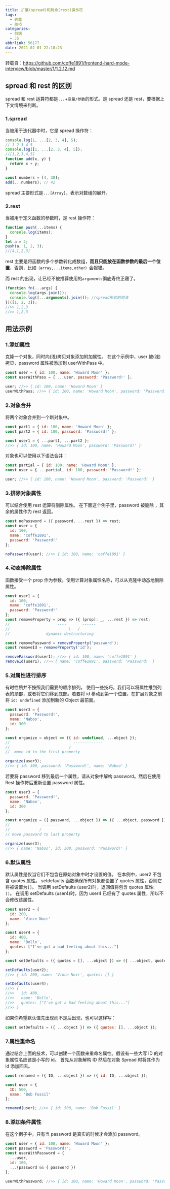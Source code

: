 ```yaml
---
title: 扩展(spread)和剩余(rest)操作符
tags:
  - 转载
  - 技巧
categories:
  - 前端
  - JS
abbrlink: 56177
date: 2021-02-01 22:18:23
---
```


转载自：https://github.com/coffe1891/frontend-hard-mode-interview/blob/master/1/1.2.12.md

## spread 和 rest 的区别

spread 和 rest 运算符都是`...`+`变量/参数`的形式。是 spread 还是 rest，要根据上下文情境来判断。

<!-- more -->

### 1.spread

当被用于迭代器中时，它是 spread 操作符：

```js
console.log(1, ...[2, 3, 4], 5);
// 1 2 3 4 5
console.log([1, ...[2, 3, 4], 5]);
//[1,2,3,4,5]
function add(x, y) {
  return x + y;
}

const numbers = [4, 38];
add(...numbers); // 42
```

spread 主要形式是`...[Array]`，表示对数组的展开。

### 2.rest

当被用于定义函数的参数时，是 rest 操作符：

```js
function push(...items) {
  console.log(items);
}
let a = 4;
push(a, 1, 2, 3);
//[4,1,2,3]
```

rest 主要是将函数的多个参数转化成数组，**而且只能放在函数参数的最后一个位置**，否则，比如`（array,...items,other）`会报错。

而 rest 的出现，让已经不被推荐使用的`arguments`彻底寿终正寝了。

```js
(function fn(...args) {
  console.log(args.join());
  console.log([...arguments].join()); //spread形式的用法
})([1, 2, 3]);
//>> 1,2,3
//>> 1,2,3
```

## 用法示例

### 1.添加属性

克隆一个对象，同时向(浅)拷贝对象添加附加属性。
在这个示例中，user 被(浅)拷贝，password 属性被添加到 userWithPass 中。

```js
const user = { id: 100, name: 'Howard Moon' };
const userWithPass = { ...user, password: 'Password!' };

user; //>> { id: 100, name: 'Howard Moon' }
userWithPass; //>> { id: 100, name: 'Howard Moon', password: 'Password!' }
```

### 2.对象合并

将两个对象合并到一个新对象中。

```js
const part1 = { id: 100, name: 'Howard Moon' };
const part2 = { id: 100, password: 'Password!' };

const user1 = { ...part1, ...part2 };
//>> { id: 100, name: 'Howard Moon', password: 'Password!' }
```

对象也可以使用以下语法合并：

```js
const partial = { id: 100, name: 'Howard Moon' };
const user = { ...partial, id: 100, password: 'Password!' };

user; //>> { id: 100, name: 'Howard Moon', password: 'Password!' }
```

### 3.排除对象属性

可以结合使用 rest 运算符删除属性。 在下面这个例子里，password 被删除 ，其余的属性作为 rest 返回。

```js
const noPassword = ({ password, ...rest }) => rest;
const user = {
  id: 100,
  name: 'coffe1891',
  password: 'Password!'
};

noPassword(user); //>> { id: 100, name: 'coffe1891' }
```

### 4.动态排除属性

函数接受一个 prop 作为参数。使用计算对象属性名称，可以从克隆中动态地删除属性。

```js
const user1 = {
  id: 100,
  name: 'coffe1891',
  password: 'Password!'
};
const removeProperty = prop => ({ [prop]: _, ...rest }) => rest;
//                     ----       ------
//                          \   /
//                dynamic destructuring

const removePassword = removeProperty('password');
const removeId = removeProperty('id');

removePassword(user1); //>> { id: 100, name: 'coffe1891' }
removeId(user1); //>> { name: 'coffe1891', password: 'Password!' }
```

### 5.对属性进行排序

有时性质并不按照我们需要的顺序排列。 使用一些技巧，我们可以将属性推到列表的顶部，或者将它们移到底部。若要将 id 移动到第一个位置，在扩展对象之前将 `id: undefined` 添加到新的 Object 最前面。

```js
const user3 = {
  password: 'Password!',
  name: 'Naboo',
  id: 300
};

const organize = object => ({ id: undefined, ...object });
//                            -------------
//                          /
//  move id to the first property

organize(user3);
//>> { id: 300, password: 'Password!', name: 'Naboo' }
```

若要将 password 移到最后一个属性，请从对象中解构 password。然后在使用 Rest 操作符后重新设置 password 属性。

```js
const user3 = {
  password: 'Password!',
  name: 'Naboo',
  id: 300
};

const organize = ({ password, ...object }) => ({ ...object, password });
//              --------
//             /
// move password to last property

organize(user3);
//>> { name: 'Naboo', id: 300, password: 'Password!' }
```

### 6.默认属性

默认属性是仅当它们不包含在原始对象中时才设置的值。
在本例中，user2 不包含 quotes 属性。 setdefaults 函数确保所有对象都设置了 quotes 属性，否则它将被设置为`[]`。
当调用 setDefaults (user2)时，返回值将包含 quotes 属性: `[]`。
在调用 setDefaults (user4)时，因为 user4 已经有了 quotes 属性，所以不会修改该属性。

```js
const user2 = {
  id: 200,
  name: 'Vince Noir'
};

const user4 = {
  id: 400,
  name: 'Bollo',
  quotes: ["I've got a bad feeling about this..."]
};

const setDefaults = ({ quotes = [], ...object }) => ({ ...object, quotes });

setDefaults(user2);
//>> { id: 200, name: 'Vince Noir', quotes: [] }

setDefaults(user4);
//>> {
//>>   id: 400,
//>>   name: 'Bollo',
//>>   quotes: ["I've got a bad feeling about this..."]
//>> }
```

如果你希望默认值先出现而不是后出现，也可以这样写：

```js
const setDefaults = ({ ...object }) => ({ quotes: [], ...object });
```

### 7.属性重命名

通过结合上面的技术，可以创建一个函数来重命名属性。假设有一些大写 ID 的对象属性名应该是小写的 id。 首先从对象解构 ID 然后在对象 Spread 时将其作为 id 添加回去。

```js
const renamed = ({ ID, ...object }) => ({ id: ID, ...object });

const user = {
  ID: 500,
  name: 'Bob Fossil'
};

renamed(user); //>> { id: 500, name: 'Bob Fossil' }
```

### 8.添加条件属性

在这个例子中，只有当 password 是真实的时候才会添加 password。

```js
const user = { id: 100, name: 'Howard Moon' };
const password = 'Password!';
const userWithPassword = {
  ...user,
  id: 100,
  ...(password && { password })
};

userWithPassword; //>> { id: 100, name: 'Howard Moon', password: 'Password!' }
```
